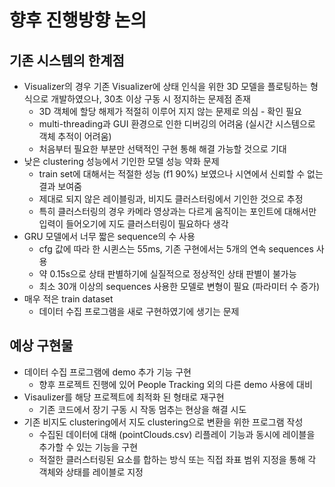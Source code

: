 # 향후 진행방향 논의

## 기존 시스템의 한계점
* Visualizer의 경우 기존 Visualizer에 상태 인식을 위한 3D 모델을 플로팅하는 형식으로 개발하였으나, 30초 이상 구동 시 정지하는 문제점 존재
    * 3D 객체에 할당 해제가 적절히 이루어 지지 않는 문제로 의심 - 확인 필요
    * multi-threading과 GUI 환경으로 인한 디버깅의 어려움 (실시간 시스템으로 객체 추적이 어려움)
    * 처음부터 필요한 부분만 선택적인 구현 통해 해결 가능할 것으로 기대
* 낮은 clustering 성능에서 기인한 모델 성능 약화 문제
    * train set에 대해서는 적절한 성능 (f1 90%) 보였으나 시연에서 신뢰할 수 없는 결과 보여줌
    * 제대로 되지 않은 레이블링과, 비지도 클러스터링에서 기인한 것으로 추정
    * 특히 클러스터링의 경우 카메라 영상과는 다르게 움직이는 포인트에 대해서만 입력이 들어오기에 지도 클러스터링이 필요하다 생각
* GRU 모델에서 너무 짧은 sequence의 수 사용
    * cfg 값에 따라 한 시퀸스는 55ms, 기존 구현에서는 5개의 연속 sequences 사용
    * 약 0.15s으로 상태 판별하기에 실질적으로 정상적인 상태 판별이 불가능
    * 최소 30개 이상의 sequences 사용한 모델로 변형이 필요 (파라미터 수 증가)
* 매우 적은 train dataset
    * 데이터 수집 프로그램을 새로 구현하였기에 생기는 문제

## 예상 구현물
* 데이터 수집 프로그램에 demo 추가 기능 구현
    * 향후 프로젝트 진행에 있어 People Tracking 외의 다른 demo 사용에 대비
* Visaulizer를 해당 프로젝트에 최적화 된 형태로 재구현
    * 기존 코드에서 장기 구동 시 작동 멈추는 현상을 해결 시도
* 기존 비지도 clustering에서 지도 clustering으로 변환을 위한 프로그램 작성
    * 수집된 데이터에 대해 (pointClouds.csv) 리플레이 기능과 동시에 레이블을 추가할 수 있는 기능을 구현
    * 적절한 클러스터링된 요소를 합하는 방식 또는 직접 좌표 범위 지정을 통해 각 객체와 상태를 레이블로 지정